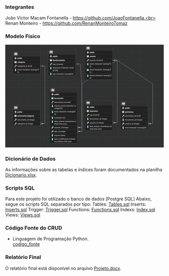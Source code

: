 ### Integrantes
João Victor Macam Fontanella - https://github.com/JoaoFontanella.<br>
Renan Monteiro - https://github.com/RenanMonteiroTomaz

### Modelo Físico

![image](https://raw.githubusercontent.com/JoaoFontanella/Banco_de_Dados/main/modelo_fisico/EDR.png)
  
### Dicionário de Dados
As informações sobre as tabelas e índices foram documentados na planilha [Dicionario.xlsx](dicionario/Dicionario.xlsx).

### Scripts SQL
Para este projeto foi utilizado o banco de dados [Postgre SQL]
Abaixo, segue os scripts SQL separados por tipo:
Tables: [Tables.sql](sql/Tables.sql)
Inserts: [Inserts.sql](sql/Inserts.sql)
Trigger: [Trigger.sql](sql/Trigger.sql)
Functions: [Functions.sql](sql/Functions.sql)
Indexs: [Index.sql](sql/Index.sql)
Views: [Views.sql](sql/Views.sql)

### Código Fonte do CRUD
- Linguagem de Programação Python.<br>
[codigo_fonte](codigo_fonte/CRUD.py)


### Relatório Final
O relatório final está disponível no arquivo [Projeto.docx](relatorio/Projeto.docx).
